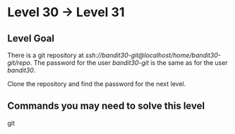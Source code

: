 # **Level 30 → Level 31**

## Level Goal
There is a git repository at _ssh://bandit30-git@localhost/home/bandit30-git/repo_. The password for the user _bandit30-git_ is the same as for the user _bandit30_.

Clone the repository and find the password for the next level.

## Commands you may need to solve this level
git

